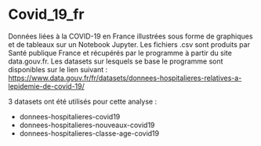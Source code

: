 # Covid_19_fr
Données liées à la COVID-19 en France illustrées sous forme de graphiques et de 
tableaux sur un Notebook Jupyter. Les fichiers .csv sont produits par Santé publique France et 
récupérés par le programme à partir du site data.gouv.fr.
Les datasets sur lesquels se base le programme sont disponibles sur le lien suivant : https://www.data.gouv.fr/fr/datasets/donnees-hospitalieres-relatives-a-lepidemie-de-covid-19/

3 datasets ont été utilisés pour cette analyse :
- donnees-hospitalieres-covid19
- donnees-hospitalieres-nouveaux-covid19
- donnees-hospitalieres-classe-age-covid19
